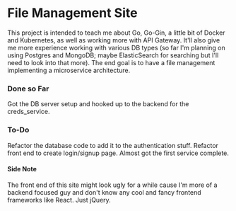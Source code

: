 # File Management Site
This project is intended to teach me about Go, Go-Gin, a little bit of Docker and Kubernetes, as well as working more with API Gateway. It'll also give me more experience working with various DB types (so far I'm planning on using Postgres and MongoDB; maybe ElasticSearch for searching but I'll need to look into that more). The end goal is to have a file management implementing a microservice architecture.

### Done so Far
Got the DB server setup and hooked up to the backend for the creds_service.
### To-Do
 Refactor the database code to add it to the authentication stuff. Refactor front end to create login/signup page. Almost got the first service complete. 

#### Side Note
The front end of this site might look ugly for a while cause I'm more of a backend focused guy and don't know any cool and fancy frontend frameworks like React. Just jQuery.